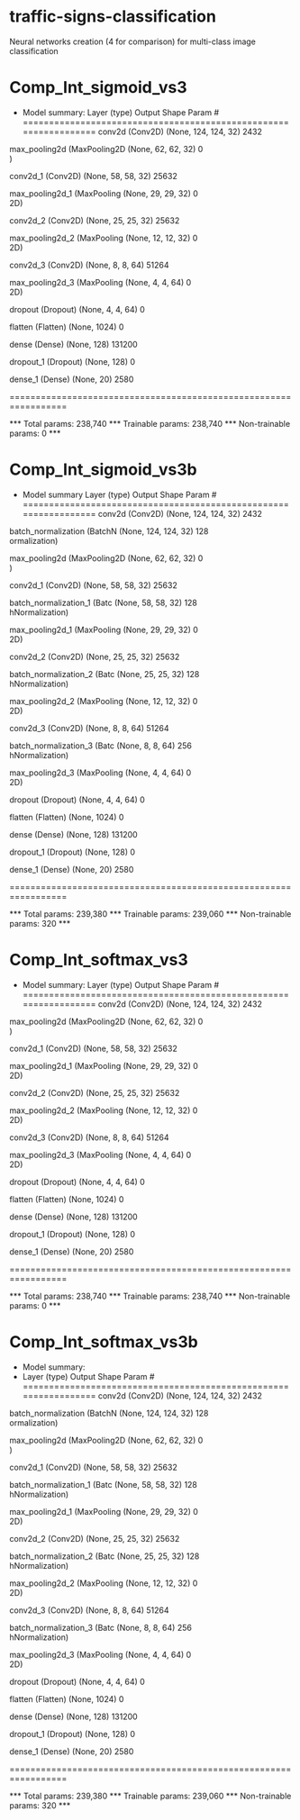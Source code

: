 # traffic-signs-classification
Neural networks creation (4 for comparison) for multi-class image classification

# Comp_Int_sigmoid_vs3
* Model summary:
 Layer (type)                Output Shape              Param #   
=================================================================
 conv2d (Conv2D)             (None, 124, 124, 32)      2432      
                                                                 
 max_pooling2d (MaxPooling2D  (None, 62, 62, 32)       0         
 )                                                               
                                                                 
 conv2d_1 (Conv2D)           (None, 58, 58, 32)        25632     
                                                                 
 max_pooling2d_1 (MaxPooling  (None, 29, 29, 32)       0         
 2D)                                                             
                                                                 
 conv2d_2 (Conv2D)           (None, 25, 25, 32)        25632     
                                                                 
 max_pooling2d_2 (MaxPooling  (None, 12, 12, 32)       0         
 2D)                                                             
                                                                 
 conv2d_3 (Conv2D)           (None, 8, 8, 64)          51264     
                                                                 
 max_pooling2d_3 (MaxPooling  (None, 4, 4, 64)         0         
 2D)                                                             
                                                                 
 dropout (Dropout)           (None, 4, 4, 64)          0         
                                                                 
 flatten (Flatten)           (None, 1024)              0         
                                                                 
 dense (Dense)               (None, 128)               131200    
                                                                 
 dropout_1 (Dropout)         (None, 128)               0         
                                                                 
 dense_1 (Dense)             (None, 20)                2580      
                                                                 
=================================================================

*** Total params: 238,740 *** Trainable params: 238,740 *** Non-trainable params: 0 ***

# Comp_Int_sigmoid_vs3b
* Model summary
 Layer (type)                Output Shape              Param #   
=================================================================
 conv2d (Conv2D)             (None, 124, 124, 32)      2432      
                                                                 
 batch_normalization (BatchN  (None, 124, 124, 32)     128       
 ormalization)                                                   
                                                                 
 max_pooling2d (MaxPooling2D  (None, 62, 62, 32)       0         
 )                                                               
                                                                 
 conv2d_1 (Conv2D)           (None, 58, 58, 32)        25632     
                                                                 
 batch_normalization_1 (Batc  (None, 58, 58, 32)       128       
 hNormalization)                                                 
                                                                 
 max_pooling2d_1 (MaxPooling  (None, 29, 29, 32)       0         
 2D)                                                             
                                                                 
 conv2d_2 (Conv2D)           (None, 25, 25, 32)        25632     
                                                                 
 batch_normalization_2 (Batc  (None, 25, 25, 32)       128       
 hNormalization)                                                 
                                                                 
 max_pooling2d_2 (MaxPooling  (None, 12, 12, 32)       0         
 2D)                                                             
                                                                 
 conv2d_3 (Conv2D)           (None, 8, 8, 64)          51264     
                                                                 
 batch_normalization_3 (Batc  (None, 8, 8, 64)         256       
 hNormalization)                                                 
                                                                 
 max_pooling2d_3 (MaxPooling  (None, 4, 4, 64)         0         
 2D)                                                             
                                                                 
 dropout (Dropout)           (None, 4, 4, 64)          0         
                                                                 
 flatten (Flatten)           (None, 1024)              0         
                                                                 
 dense (Dense)               (None, 128)               131200    
                                                                 
 dropout_1 (Dropout)         (None, 128)               0         
                                                                 
 dense_1 (Dense)             (None, 20)                2580      
                                                                 
=================================================================

*** Total params: 239,380 *** Trainable params: 239,060 *** Non-trainable params: 320 ***

# Comp_Int_softmax_vs3
* Model summary:
 Layer (type)                Output Shape              Param #   
=================================================================
 conv2d (Conv2D)             (None, 124, 124, 32)      2432      
                                                                 
 max_pooling2d (MaxPooling2D  (None, 62, 62, 32)       0         
 )                                                               
                                                                 
 conv2d_1 (Conv2D)           (None, 58, 58, 32)        25632     
                                                                 
 max_pooling2d_1 (MaxPooling  (None, 29, 29, 32)       0         
 2D)                                                             
                                                                 
 conv2d_2 (Conv2D)           (None, 25, 25, 32)        25632     
                                                                 
 max_pooling2d_2 (MaxPooling  (None, 12, 12, 32)       0         
 2D)                                                             
                                                                 
 conv2d_3 (Conv2D)           (None, 8, 8, 64)          51264     
                                                                 
 max_pooling2d_3 (MaxPooling  (None, 4, 4, 64)         0         
 2D)                                                             
                                                                 
 dropout (Dropout)           (None, 4, 4, 64)          0         
                                                                 
 flatten (Flatten)           (None, 1024)              0         
                                                                 
 dense (Dense)               (None, 128)               131200    
                                                                 
 dropout_1 (Dropout)         (None, 128)               0         
                                                                 
 dense_1 (Dense)             (None, 20)                2580      
                                                                 
=================================================================

*** Total params: 238,740 *** Trainable params: 238,740 *** Non-trainable params: 0 ***

# Comp_Int_softmax_vs3b
* Model summary:
*  Layer (type)                Output Shape              Param #   
=================================================================
 conv2d (Conv2D)             (None, 124, 124, 32)      2432      
                                                                 
 batch_normalization (BatchN  (None, 124, 124, 32)     128       
 ormalization)                                                   
                                                                 
 max_pooling2d (MaxPooling2D  (None, 62, 62, 32)       0         
 )                                                               
                                                                 
 conv2d_1 (Conv2D)           (None, 58, 58, 32)        25632     
                                                                 
 batch_normalization_1 (Batc  (None, 58, 58, 32)       128       
 hNormalization)                                                 
                                                                 
 max_pooling2d_1 (MaxPooling  (None, 29, 29, 32)       0         
 2D)                                                             
                                                                 
 conv2d_2 (Conv2D)           (None, 25, 25, 32)        25632     
                                                                 
 batch_normalization_2 (Batc  (None, 25, 25, 32)       128       
 hNormalization)                                                 
                                                                 
 max_pooling2d_2 (MaxPooling  (None, 12, 12, 32)       0         
 2D)                                                             
                                                                 
 conv2d_3 (Conv2D)           (None, 8, 8, 64)          51264     
                                                                 
 batch_normalization_3 (Batc  (None, 8, 8, 64)         256       
 hNormalization)                                                 
                                                                 
 max_pooling2d_3 (MaxPooling  (None, 4, 4, 64)         0         
 2D)                                                             
                                                                 
 dropout (Dropout)           (None, 4, 4, 64)          0         
                                                                 
 flatten (Flatten)           (None, 1024)              0         
                                                                 
 dense (Dense)               (None, 128)               131200    
                                                                 
 dropout_1 (Dropout)         (None, 128)               0         
                                                                 
 dense_1 (Dense)             (None, 20)                2580      
                                                                 
=================================================================

*** Total params: 239,380 *** Trainable params: 239,060 *** Non-trainable params: 320 ***
